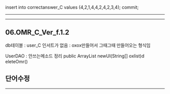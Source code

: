 insert into correctanswer_C values (4,2,1,4,4,2,4,2,3,4);
commit;

--------------------------------------------------

--------------------------------------------------
06.OMR_C_Ver_f.1.2
--------------------------------------------------
db테이블 : user_C 인서트가 없음 : oxox만들어서 그때그때 만들어오는 형식임

UserDAO : 안쓰는메소드 정리
  public ArrayList<UserDTO> newUl(String[] oxlist)d
  eleteOmr()

 단어수정
--------------------------------------------------
  
--------------------------------------------------
